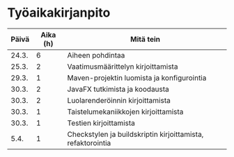 # Työaikakirjanpito

| Päivä | Aika (h) | Mitä tein |
|-------|----------|-----------|
| 24.3. | 6        | Aiheen pohdintaa |
| 25.3. | 2        | Vaatimusmäärittelyn kirjoittamista |
| 29.3. | 1        | Maven-projektin luomista ja konfigurointia |
| 30.3. | 2        | JavaFX tutkimista ja koodausta |
| 30.3. | 2        | Luolarenderöinnin kirjoittamista |
| 30.3. | 1        | Taistelumekaniikkojen kirjoittamista |
| 30.3. | 1        | Testien kirjoittamista |
| 5.4.  | 1        | Checkstylen ja buildskriptin kirjoittamista, refaktorointia |
